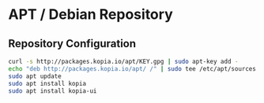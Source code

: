 APT / Debian Repository
=======================

Repository Configuration
------------------------

```bash
curl -s http://packages.kopia.io/apt/KEY.gpg | sudo apt-key add -
echo "deb http://packages.kopia.io/apt/ /" | sudo tee /etc/apt/sources.list.d/kopia.list
sudo apt update
sudo apt install kopia
sudo apt install kopia-ui
```
